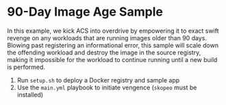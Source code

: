 # 90-Day Image Age Sample
In this example, we kick ACS into overdrive by empowering it to exact swift revenge on any workloads that are running images older than 90 days. Blowing past registering an informational error, this sample will scale down the offending workload and destroy the image in the source registry, making it impossible for the workload to continue running until a new build is performed.

1. Run `setup.sh` to deploy a Docker registry and sample app
2. Use the `main.yml` playbook to initiate vengence (`skopeo` must be installed)